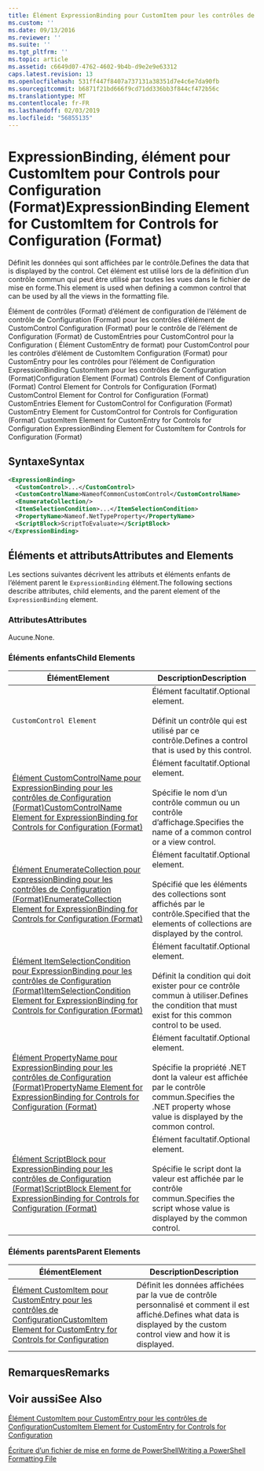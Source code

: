 ```yaml
---
title: Élément ExpressionBinding pour CustomItem pour les contrôles de Configuration (Format) | Microsoft Docs
ms.custom: ''
ms.date: 09/13/2016
ms.reviewer: ''
ms.suite: ''
ms.tgt_pltfrm: ''
ms.topic: article
ms.assetid: c6649d07-4762-4602-9b4b-d9e2e9e63312
caps.latest.revision: 13
ms.openlocfilehash: 531ff447f8407a737131a38351d7e4c6e7da90fb
ms.sourcegitcommit: b6871f21bd666f9cd71dd336bb3f844cf472b56c
ms.translationtype: MT
ms.contentlocale: fr-FR
ms.lasthandoff: 02/03/2019
ms.locfileid: "56855135"
---
```

# <a name="expressionbinding-element-for-customitem-for-controls-for-configuration-format"></a><span data-ttu-id="69516-102">ExpressionBinding, élément pour CustomItem pour Controls pour Configuration (Format)</span><span class="sxs-lookup"><span data-stu-id="69516-102">ExpressionBinding Element for CustomItem for Controls for Configuration (Format)</span></span>

<span data-ttu-id="69516-103">Définit les données qui sont affichées par le contrôle.</span><span class="sxs-lookup"><span data-stu-id="69516-103">Defines the data that is displayed by the control.</span></span> <span data-ttu-id="69516-104">Cet élément est utilisé lors de la définition d’un contrôle commun qui peut être utilisé par toutes les vues dans le fichier de mise en forme.</span><span class="sxs-lookup"><span data-stu-id="69516-104">This element is used when defining a common control that can be used by all the views in the formatting file.</span></span>

<span data-ttu-id="69516-105">Élément de contrôles (Format) d’élément de configuration de l’élément de contrôle de Configuration (Format) pour les contrôles d’élément de CustomControl Configuration (Format) pour le contrôle de l’élément de Configuration (Format) de CustomEntries pour CustomControl pour la Configuration ( Élément CustomEntry de format) pour CustomControl pour les contrôles d’élément de CustomItem Configuration (Format) pour CustomEntry pour les contrôles pour l’élément de Configuration ExpressionBinding CustomItem pour les contrôles de Configuration (Format)</span><span class="sxs-lookup"><span data-stu-id="69516-105">Configuration Element (Format) Controls Element of Configuration (Format) Control Element for Controls for Configuration (Format) CustomControl Element for Control for Configuration (Format) CustomEntries Element for CustomControl for Configuration (Format) CustomEntry Element for CustomControl for Controls for Configuration (Format) CustomItem Element for CustomEntry for Controls for Configuration ExpressionBinding Element for CustomItem for Controls for Configuration (Format)</span></span>

## <a name="syntax"></a><span data-ttu-id="69516-106">Syntaxe</span><span class="sxs-lookup"><span data-stu-id="69516-106">Syntax</span></span>

```xml
<ExpressionBinding>
  <CustomControl>...</CustomControl>
  <CustomControlName>NameofCommonCustomControl</CustomControlName>
  <EnumerateCollection/>
  <ItemSelectionCondition>...</ItemSelectionCondition>
  <PropertyName>Nameof.NetTypeProperty</PropertyName>
  <ScriptBlock>ScriptToEvaluate></ScriptBlock>
</ExpressionBinding>
```

## <a name="attributes-and-elements"></a><span data-ttu-id="69516-107">Éléments et attributs</span><span class="sxs-lookup"><span data-stu-id="69516-107">Attributes and Elements</span></span>

<span data-ttu-id="69516-108">Les sections suivantes décrivent les attributs et éléments enfants de l’élément parent le `ExpressionBinding` élément.</span><span class="sxs-lookup"><span data-stu-id="69516-108">The following sections describe attributes, child elements, and the parent element of the `ExpressionBinding` element.</span></span>

### <a name="attributes"></a><span data-ttu-id="69516-109">Attributes</span><span class="sxs-lookup"><span data-stu-id="69516-109">Attributes</span></span>

<span data-ttu-id="69516-110">Aucune.</span><span class="sxs-lookup"><span data-stu-id="69516-110">None.</span></span>

### <a name="child-elements"></a><span data-ttu-id="69516-111">Éléments enfants</span><span class="sxs-lookup"><span data-stu-id="69516-111">Child Elements</span></span>

|<span data-ttu-id="69516-112">Élément</span><span class="sxs-lookup"><span data-stu-id="69516-112">Element</span></span>|<span data-ttu-id="69516-113">Description</span><span class="sxs-lookup"><span data-stu-id="69516-113">Description</span></span>|
|-------------|-----------------|
|`CustomControl Element`|<span data-ttu-id="69516-114">Élément facultatif.</span><span class="sxs-lookup"><span data-stu-id="69516-114">Optional element.</span></span><br /><br /> <span data-ttu-id="69516-115">Définit un contrôle qui est utilisé par ce contrôle.</span><span class="sxs-lookup"><span data-stu-id="69516-115">Defines a control that is used by this control.</span></span>|
|[<span data-ttu-id="69516-116">Élément CustomControlName pour ExpressionBinding pour les contrôles de Configuration (Format)</span><span class="sxs-lookup"><span data-stu-id="69516-116">CustomControlName Element for ExpressionBinding for Controls for Configuration (Format)</span></span>](./customcontrolname-element-for-expressionbinding-for-controls-for-configuration-format.md)|<span data-ttu-id="69516-117">Élément facultatif.</span><span class="sxs-lookup"><span data-stu-id="69516-117">Optional element.</span></span><br /><br /> <span data-ttu-id="69516-118">Spécifie le nom d’un contrôle commun ou un contrôle d’affichage.</span><span class="sxs-lookup"><span data-stu-id="69516-118">Specifies the name of a common control or a view control.</span></span>|
|[<span data-ttu-id="69516-119">Élément EnumerateCollection pour ExpressionBinding pour les contrôles de Configuration (Format)</span><span class="sxs-lookup"><span data-stu-id="69516-119">EnumerateCollection Element for ExpressionBinding for Controls for Configuration (Format)</span></span>](./enumeratecollection-element-for-expressionbinding-for-controls-for-configuration-format.md)|<span data-ttu-id="69516-120">Élément facultatif.</span><span class="sxs-lookup"><span data-stu-id="69516-120">Optional element.</span></span><br /><br /> <span data-ttu-id="69516-121">Spécifié que les éléments des collections sont affichés par le contrôle.</span><span class="sxs-lookup"><span data-stu-id="69516-121">Specified that the elements of collections are displayed by the control.</span></span>|
|[<span data-ttu-id="69516-122">Élément ItemSelectionCondition pour ExpressionBinding pour les contrôles de Configuration (Format)</span><span class="sxs-lookup"><span data-stu-id="69516-122">ItemSelectionCondition Element for ExpressionBinding for Controls for Configuration (Format)</span></span>](./itemselectioncondition-element-for-expressionbinding-for-controls-for-configuration-format.md)|<span data-ttu-id="69516-123">Élément facultatif.</span><span class="sxs-lookup"><span data-stu-id="69516-123">Optional element.</span></span><br /><br /> <span data-ttu-id="69516-124">Définit la condition qui doit exister pour ce contrôle commun à utiliser.</span><span class="sxs-lookup"><span data-stu-id="69516-124">Defines the condition that must exist for this common control to be used.</span></span>|
|[<span data-ttu-id="69516-125">Élément PropertyName pour ExpressionBinding pour les contrôles de Configuration (Format)</span><span class="sxs-lookup"><span data-stu-id="69516-125">PropertyName Element for ExpressionBinding for Controls for Configuration (Format)</span></span>](./propertyname-element-for-expressionbinding-for-controls-for-configuration-format.md)|<span data-ttu-id="69516-126">Élément facultatif.</span><span class="sxs-lookup"><span data-stu-id="69516-126">Optional element.</span></span><br /><br /> <span data-ttu-id="69516-127">Spécifie la propriété .NET dont la valeur est affichée par le contrôle commun.</span><span class="sxs-lookup"><span data-stu-id="69516-127">Specifies the .NET property whose value is displayed by the common control.</span></span>|
|[<span data-ttu-id="69516-128">Élément ScriptBlock pour ExpressionBinding pour les contrôles de Configuration (Format)</span><span class="sxs-lookup"><span data-stu-id="69516-128">ScriptBlock Element for ExpressionBinding for Controls for Configuration (Format)</span></span>](./scriptblock-element-for-expressionbinding-for-controls-for-configuration-format.md)|<span data-ttu-id="69516-129">Élément facultatif.</span><span class="sxs-lookup"><span data-stu-id="69516-129">Optional element.</span></span><br /><br /> <span data-ttu-id="69516-130">Spécifie le script dont la valeur est affichée par le contrôle commun.</span><span class="sxs-lookup"><span data-stu-id="69516-130">Specifies the script whose value is displayed by the common control.</span></span>|

### <a name="parent-elements"></a><span data-ttu-id="69516-131">Éléments parents</span><span class="sxs-lookup"><span data-stu-id="69516-131">Parent Elements</span></span>

|<span data-ttu-id="69516-132">Élément</span><span class="sxs-lookup"><span data-stu-id="69516-132">Element</span></span>|<span data-ttu-id="69516-133">Description</span><span class="sxs-lookup"><span data-stu-id="69516-133">Description</span></span>|
|-------------|-----------------|
|[<span data-ttu-id="69516-134">Élément CustomItem pour CustomEntry pour les contrôles de Configuration</span><span class="sxs-lookup"><span data-stu-id="69516-134">CustomItem Element for CustomEntry for Controls for Configuration</span></span>](./customitem-element-for-customentry-for-controls-for-configuration-format.md)|<span data-ttu-id="69516-135">Définit les données affichées par la vue de contrôle personnalisé et comment il est affiché.</span><span class="sxs-lookup"><span data-stu-id="69516-135">Defines what data is displayed by the custom control view and how it is displayed.</span></span>|

## <a name="remarks"></a><span data-ttu-id="69516-136">Remarques</span><span class="sxs-lookup"><span data-stu-id="69516-136">Remarks</span></span>

## <a name="see-also"></a><span data-ttu-id="69516-137">Voir aussi</span><span class="sxs-lookup"><span data-stu-id="69516-137">See Also</span></span>

[<span data-ttu-id="69516-138">Élément CustomItem pour CustomEntry pour les contrôles de Configuration</span><span class="sxs-lookup"><span data-stu-id="69516-138">CustomItem Element for CustomEntry for Controls for Configuration</span></span>](./customitem-element-for-customentry-for-controls-for-configuration-format.md)

[<span data-ttu-id="69516-139">Écriture d’un fichier de mise en forme de PowerShell</span><span class="sxs-lookup"><span data-stu-id="69516-139">Writing a PowerShell Formatting File</span></span>](./writing-a-powershell-formatting-file.md)
